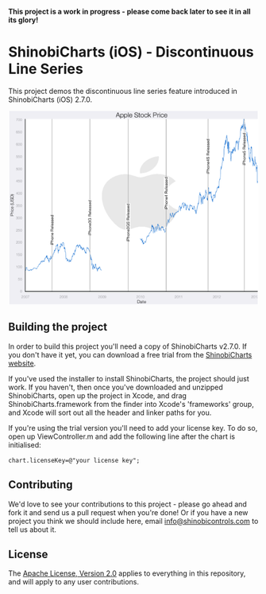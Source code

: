 **This project is a work in progress - please come back later to see it in all its glory!**

ShinobiCharts (iOS) - Discontinuous Line Series
=====================

This project demos the discontinuous line series feature introduced in ShinobiCharts (iOS) 2.7.0.

![Screenshot](screenshot.png?raw=true)

Building the project
------------------

In order to build this project you'll need a copy of ShinobiCharts v2.7.0. If you don't have it yet, you can download a free trial from the [ShinobiCharts website](http://www.shinobicontrols.com/ios/shinobicharts).

If you've used the installer to install ShinobiCharts, the project should just work. If you haven't, then once you've downloaded and unzipped ShinobiCharts, open up the project in Xcode, and drag ShinobiCharts.framework from the finder into Xcode's 'frameworks' group, and Xcode will sort out all the header and linker paths for you.

If you're using the trial version you'll need to add your license key. To do so, open up ViewController.m and add the following line after the chart is initialised:

    chart.licenseKey=@"your license key";

Contributing
------------

We'd love to see your contributions to this project - please go ahead and fork it and send us a pull request when you're done! Or if you have a new project you think we should include here, email info@shinobicontrols.com to tell us about it.

License
-------

The [Apache License, Version 2.0](license.txt) applies to everything in this repository, and will apply to any user contributions.

